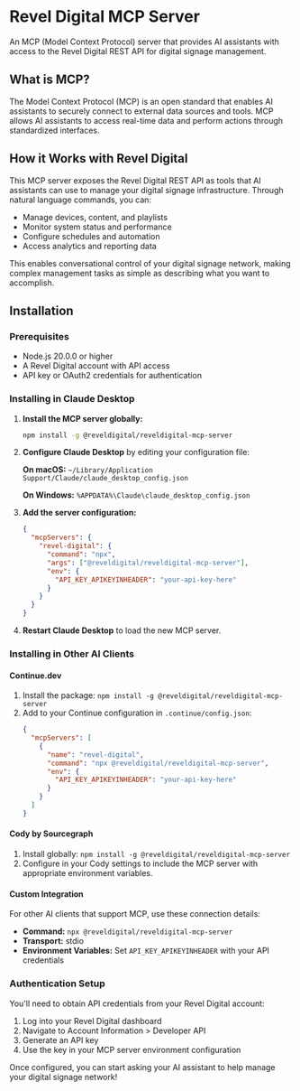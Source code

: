# Revel Digital MCP Server

An MCP (Model Context Protocol) server that provides AI assistants with access to the Revel Digital REST API for digital signage management.

## What is MCP?

The Model Context Protocol (MCP) is an open standard that enables AI assistants to securely connect to external data sources and tools. MCP allows AI assistants to access real-time data and perform actions through standardized interfaces.

## How it Works with Revel Digital

This MCP server exposes the Revel Digital REST API as tools that AI assistants can use to manage your digital signage infrastructure. Through natural language commands, you can:

- Manage devices, content, and playlists
- Monitor system status and performance
- Configure schedules and automation
- Access analytics and reporting data

This enables conversational control of your digital signage network, making complex management tasks as simple as describing what you want to accomplish.

## Installation

### Prerequisites

- Node.js 20.0.0 or higher
- A Revel Digital account with API access
- API key or OAuth2 credentials for authentication

### Installing in Claude Desktop

1. **Install the MCP server globally:**
   ```bash
   npm install -g @reveldigital/reveldigital-mcp-server
   ```

2. **Configure Claude Desktop** by editing your configuration file:
   
   **On macOS:** `~/Library/Application Support/Claude/claude_desktop_config.json`
   
   **On Windows:** `%APPDATA%\Claude\claude_desktop_config.json`

3. **Add the server configuration:**
   ```json
   {
     "mcpServers": {
       "revel-digital": {
         "command": "npx",
         "args": ["@reveldigital/reveldigital-mcp-server"],
         "env": {
           "API_KEY_APIKEYINHEADER": "your-api-key-here"
         }
       }
     }
   }
   ```

4. **Restart Claude Desktop** to load the new MCP server.

### Installing in Other AI Clients

#### Continue.dev
1. Install the package: `npm install -g @reveldigital/reveldigital-mcp-server`
2. Add to your Continue configuration in `.continue/config.json`:
   ```json
   {
     "mcpServers": [
       {
         "name": "revel-digital",
         "command": "npx @reveldigital/reveldigital-mcp-server",
         "env": {
           "API_KEY_APIKEYINHEADER": "your-api-key-here"
         }
       }
     ]
   }
   ```

#### Cody by Sourcegraph
1. Install globally: `npm install -g @reveldigital/reveldigital-mcp-server`
2. Configure in your Cody settings to include the MCP server with appropriate environment variables.

#### Custom Integration
For other AI clients that support MCP, use these connection details:
- **Command:** `npx @reveldigital/reveldigital-mcp-server`
- **Transport:** stdio
- **Environment Variables:** Set `API_KEY_APIKEYINHEADER` with your API credentials

### Authentication Setup

You'll need to obtain API credentials from your Revel Digital account:

1. Log into your Revel Digital dashboard
2. Navigate to Account Information > Developer API
3. Generate an API key
4. Use the key in your MCP server environment configuration

Once configured, you can start asking your AI assistant to help manage your digital signage network!

